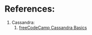 # References:

1. Cassandra:
   1. [freeCodeCamp Cassandra Basics](https://www.youtube.com/watch?v=J-cSy5MeMOA&ab_channel=freeCodeCamp.org)
